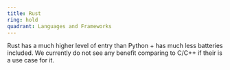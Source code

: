 ```yaml
---
title: Rust
ring: hold
quadrant: Languages and Frameworks
---
```


Rust has a much higher level of entry than Python + has much less batteries included. We currently do not see any benefit comparing to C/C++ if their is a use case for it.
